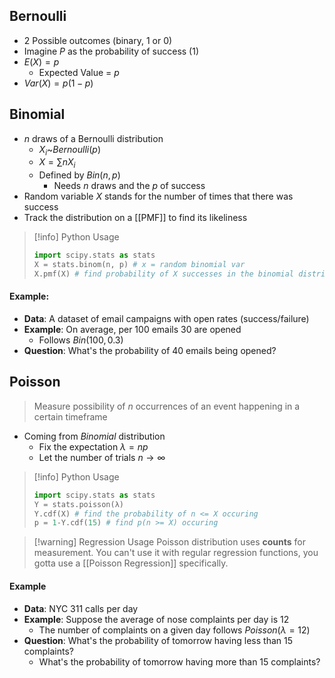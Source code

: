 ## Bernoulli
- 2 Possible outcomes (binary, 1 or 0)
- Imagine $P$ as the probability of success (1)
- $E(X) = p$
	- Expected Value = $p$
- $Var(X) = p(1-p)$

## Binomial
- $n$ draws of a Bernoulli distribution
	- $X_{i}$~$Bernoulli(p)$
	- $X=\sum{n}X_{i}$
	- Defined by $Bin(n, p)$
		- Needs $n$ draws and the $p$ of success
- Random variable $X$ stands for the number of times that there was success
- Track the distribution on a [[PMF]] to find its likeliness

>[!info] Python Usage
>```python
>import scipy.stats as stats
>X = stats.binom(n, p) # x = random binomial var
>X.pmf(X) # find probability of X successes in the binomial distribution
>```
>
#### Example:
- **Data**: A dataset of email campaigns with open rates (success/failure)
- **Example**: On average, per 100 emails 30 are opened
	- Follows $Bin(100, 0.3)$
- **Question**: What's the probability of 40 emails being opened?

## Poisson
> Measure possibility of *n* occurrences of an event happening in a certain timeframe
- Coming from *Binomial* distribution
	- Fix the expectation $\lambda=np$
	- Let the number of trials $n\rightarrow \infty$

>[!info] Python Usage
>```python
>import scipy.stats as stats
>Y = stats.poisson(λ)
>Y.cdf(X) # find the probability of n <= X occuring
>p = 1-Y.cdf(15) # find p(n >= X) occuring
>```

>[!warning] Regression Usage
>Poisson distribution uses **counts** for measurement. You can't use it with regular regression functions, you gotta use a [[Poisson Regression]] specifically.

#### Example
- **Data**: NYC 311 calls per day
- **Example**: Suppose the average of nose complaints per day is 12
	- The number of complaints on a given day follows $Poisson(\lambda=12)$
- **Question**: What's the probability of tomorrow having less than 15 complaints?
	- What's the probability of tomorrow having more than 15 complaints?
